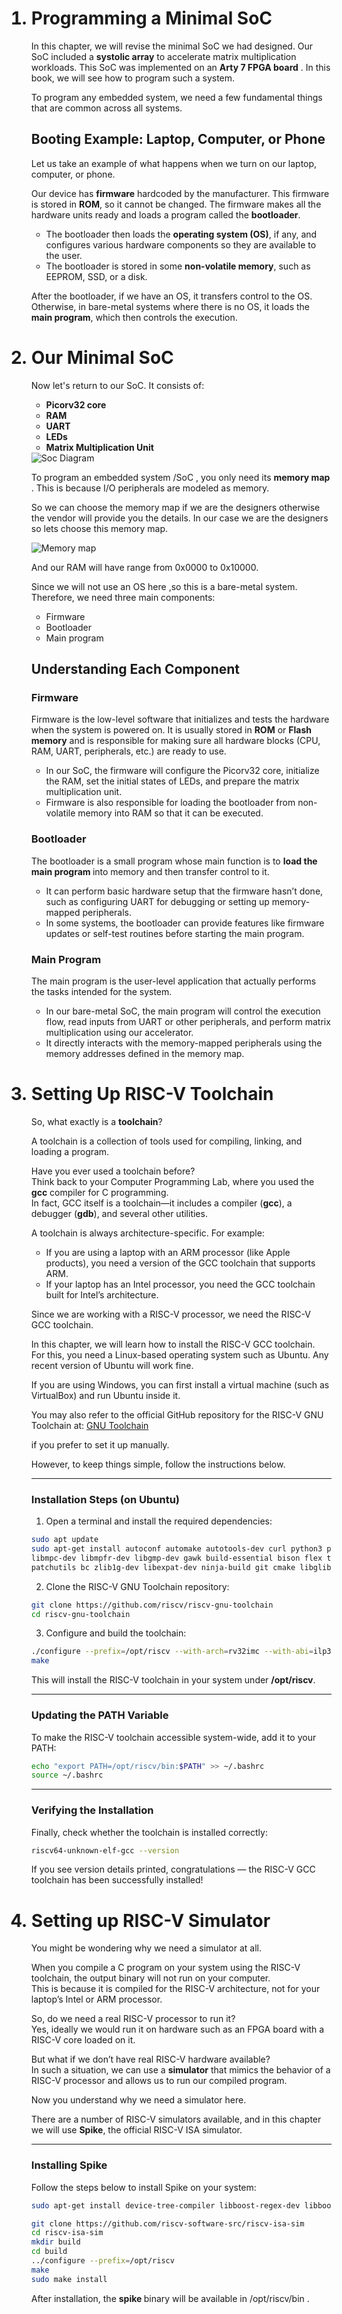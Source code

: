 <ol>

<h1><li> Programming a Minimal SoC </h1>

In this chapter, we will revise the minimal SoC we had designed. Our SoC included a <b>systolic array</b> to accelerate matrix multiplication workloads. This SoC was implemented on an <b>Arty 7 FPGA board</b> . In this book, we will see how to program such a system.  

To program any embedded system, we need a few fundamental things that are common across all systems.  

<h2> Booting Example: Laptop, Computer, or Phone </h2>

Let us take an example of what happens when we turn on our laptop, computer, or phone.  

Our device has <b>firmware</b> hardcoded by the manufacturer. This firmware is stored in <b>ROM</b>, so it cannot be changed. The firmware makes all the hardware units ready and loads a program called the <b>bootloader</b>.  

<ul>
    <li> The bootloader then loads the <b>operating system (OS)</b>, if any, and configures various hardware components so they are available to the user.  </li>
    <li> The bootloader is stored in some <b>non-volatile memory</b>, such as EEPROM, SSD, or a disk.  </li>
</ul>

After the bootloader, if we have an OS, it transfers control to the OS. Otherwise, in bare-metal systems where there is no OS, it loads the <b> main program</b>, which then controls the execution.  


</li>
<!-- ----------------------------------------------------------------------------------------------------------------------------------------------------------------------------------------------------------- -->
<h1><li>Our Minimal SoC </h1>

Now let's return to our SoC. It consists of:  

<ul>
    <li><b>Picorv32 core</b> </li>  
    <li><b>RAM</b> </li>  
    <li><b>UART</b> </li>  
    <li><b>LEDs</b> </li>
    <li><b>Matrix Multiplication Unit</b> </li>    
  
</ul>


<img src="images/image.jpg" alt="Soc Diagram" />


To program an embedded system /SoC , you only need its <b> memory map </b>. This is because I/O peripherals are modeled as memory.  

So we can choose the memory map if we are the designers otherwise the vendor will provide you the details. In our case we are the designers so lets choose this memory map.

<img src="images/memoryMap.png" alt="Memory map"/>

And our RAM will have range from 0x0000 to 0x10000.


Since we will not use an  OS here ,so this is a bare-metal system. Therefore, we need three main components:  

<ul>
    <li> Firmware  </li>
    <li> Bootloader  </li>
    <li> Main program  </li>
</ul>

<h2>Understanding Each Component</h2>

<h3>Firmware </h3>

Firmware is the low-level software that initializes and tests the hardware when the system is powered on. It is usually stored in <b>ROM</b> or <b>Flash memory</b> and is responsible for making sure all hardware blocks (CPU, RAM, UART, peripherals, etc.) are ready to use.  

<ul>
    <li>In our SoC, the firmware will configure the Picorv32 core, initialize the RAM, set the initial states of LEDs, and prepare the matrix multiplication unit.  </li>
    <li> Firmware is also responsible for loading the bootloader from non-volatile memory into RAM so that it can be executed.  </li>
</ul>

<h3>Bootloader </h3>

The bootloader is a small program whose main function is to <b> load the main program </b>into memory and then transfer control to it.  

<ul>
    <li> It can perform basic hardware setup that the firmware hasn’t done, such as configuring UART for debugging or setting up memory-mapped peripherals.  </li>
    <li> In some systems, the bootloader can provide features like firmware updates or self-test routines before starting the main program.  </li>
</ul>

<h3> Main Program </h3>

The main program is the user-level application that actually performs the tasks intended for the system.  

<ul>
    <li> In our bare-metal SoC, the main program will control the execution flow, read inputs from UART or other peripherals, and perform matrix multiplication using our accelerator.</li>
    <li> It directly interacts with the memory-mapped peripherals using the memory addresses defined in the memory map.</li>

</ul>

<!-- ----------------------------------------------------------------------------------------------------------------------------------------------------------------------------------------------------------- -->
<h1><li>Setting Up RISC-V Toolchain</h1>

So, what exactly is a <b>toolchain</b>?  

A toolchain is a collection of tools used for compiling, linking, and loading a program.  

Have you ever used a toolchain before?  
Think back to your Computer Programming Lab, where you used the <b>gcc</b> compiler for C programming.  
In fact, GCC itself is a toolchain—it includes a compiler (<b>gcc</b>), a debugger (<b>gdb</b>), and several other utilities.  

A toolchain is always architecture-specific. For example:  
- If you are using a laptop with an ARM processor (like Apple products), you need a version of the GCC toolchain that supports ARM.  
- If your laptop has an Intel processor, you need the GCC toolchain built for Intel’s architecture.  

Since we are working with a RISC-V processor, we need the RISC-V GCC toolchain.  

In this chapter, we will learn how to install the RISC-V GCC toolchain.  
For this, you need a Linux-based operating system such as Ubuntu. Any recent version of Ubuntu will work fine.  

If you are using Windows, you can first install a virtual machine (such as VirtualBox) and run Ubuntu inside it.  

You may also refer to the official GitHub repository for the RISC-V GNU Toolchain at: <a href="https://github.com/riscv-collab/riscv-gnu-toolchain"> GNU Toolchain</a>

if you prefer to set it up manually.  

However, to keep things simple, follow the instructions below.  

---

### Installation Steps (on Ubuntu)

1. Open a terminal and install the required dependencies:  

```bash
sudo apt update
sudo apt-get install autoconf automake autotools-dev curl python3 python3-pip python3-tomli \
libmpc-dev libmpfr-dev libgmp-dev gawk build-essential bison flex texinfo gperf libtool \
patchutils bc zlib1g-dev libexpat-dev ninja-build git cmake libglib2.0-dev libslirp-dev
```

2. Clone the RISC-V GNU Toolchain repository:  

```bash {copy = true}
git clone https://github.com/riscv/riscv-gnu-toolchain
cd riscv-gnu-toolchain
```



3. Configure and build the toolchain:  
```bash
./configure --prefix=/opt/riscv --with-arch=rv32imc --with-abi=ilp32d
make
```

This will install the RISC-V toolchain in your system under <b>/opt/riscv</b>.  

---

### Updating the PATH Variable

To make the RISC-V toolchain accessible system-wide, add it to your PATH:  

```bash
echo "export PATH=/opt/riscv/bin:$PATH" >> ~/.bashrc
source ~/.bashrc
```

---

### Verifying the Installation

Finally, check whether the toolchain is installed correctly:  

```bash
riscv64-unknown-elf-gcc --version
```

If you see version details printed, congratulations — the RISC-V GCC toolchain has been successfully installed!  

</li>


<h1> <li> Setting up RISC-V Simulator </h1> 

You might be wondering why we need a simulator at all.  

When you compile a C program on your system using the RISC-V toolchain, the output binary will not run on your computer.  
This is because it is compiled for the RISC-V architecture, not for your laptop’s Intel or ARM processor.  

So, do we need a real RISC-V processor to run it?  
Yes, ideally we would run it on hardware such as an FPGA board with a RISC-V core loaded on it.  

But what if we don’t have real RISC-V hardware available?  
In such a situation, we can use a <b>simulator</b> that mimics the behavior of a RISC-V processor and allows us to run our compiled program.  

Now you understand why we need a simulator here.  

There are a number of RISC-V simulators available, and in this chapter we will use <b>Spike</b>, the official RISC-V ISA simulator.  

---

### Installing Spike

Follow the steps below to install Spike on your system:  

```bash
sudo apt-get install device-tree-compiler libboost-regex-dev libboost-system-dev

git clone https://github.com/riscv-software-src/riscv-isa-sim
cd riscv-isa-sim
mkdir build
cd build
../configure --prefix=/opt/riscv
make
sudo make install
```

After installation, the <b>spike </b> binary will be available in </b> /opt/riscv/bin </b>.  

</ol>

